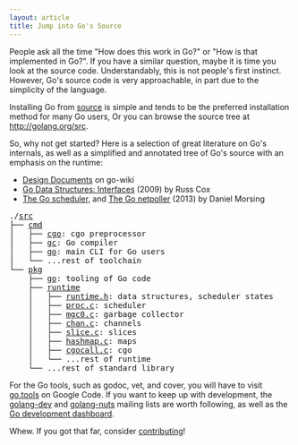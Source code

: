 ```yaml
---
layout: article
title: Jump into Go's Source
---
```


People ask all the time "How does this work in Go?" or "How is that
implemented in Go?". If you have a similar question, maybe it is time
you look at the source code. Understandably, this is not people's first
instinct. However, Go's source code is very approachable, in part due to
the simplicity of the language.

Installing Go from [source](http://golang.org/doc/install/source) is
simple and tends to be the preferred installation method for many Go
users, Or you can browse the source tree at <http://golang.org/src>.

So, why not get started? Here is a selection of great literature on Go's
internals, as well as a simplified and annotated tree of Go's source
with an emphasis on the runtime:

* [Design Documents](https://code.google.com/p/go-wiki/wiki/DesignDocuments)
on go-wiki
* [Go Data Structures: Interfaces](http://research.swtch.com/interfaces)
(2009) by Russ Cox
* [The Go scheduler](http://morsmachine.dk/go-scheduler), and
[The Go netpoller](http://morsmachine.dk/go-netpoller) (2013) by
Daniel Morsing

<pre>
./<a href="http://golang.org/src">src</a>
├── <a href="http://golang.org/src/cmd">cmd</a> 
│   ├── <a href="http://golang.org/src/cmd/cgo">cgo</a>: cgo preprocessor
│   ├── <a href="http://golang.org/src/cmd/gc">gc</a>: Go compiler
│   ├── <a href="http://golang.org/src/cmd/go">go</a>: main CLI for Go users
│   └── ...rest of toolchain
└── <a href="http://golang.org/src/pkg">pkg</a>
    ├── <a href="http://golang.org/src/pkg/go">go</a>: tooling of Go code
    ├── <a href="http://golang.org/src/pkg/runtime">runtime</a>
    │   ├── <a href="http://golang.org/src/pkg/runtime/runtime.h">runtime.h</a>: data structures, scheduler states
    │   ├── <a href="http://golang.org/src/pkg/runtime/proc.c">proc.c</a>: scheduler
    │   ├── <a href="http://golang.org/src/pkg/runtime/mgc0.c">mgc0.c</a>: garbage collector
    │   ├── <a href="http://golang.org/src/pkg/runtime/chan.c">chan.c</a>: channels
    │   ├── <a href="http://golang.org/src/pkg/runtime/slice.c">slice.c</a>: slices
    │   ├── <a href="http://golang.org/src/pkg/runtime/hashmap.c">hashmap.c</a>: maps
    │   ├── <a href="http://golang.org/src/pkg/runtime/cgocall.c">cgocall.c</a>: cgo
    │   └── ...rest of runtime
    └── ...rest of standard library
</pre>

For the Go tools, such as godoc, vet, and cover, you will have to visit
[go.tools](https://code.google.com/p/go.tools) on Google Code. If you
want to keep up with development, the
[golang-dev](http://groups.google.com/group/golang-dev) and
[golang-nuts](http://groups.google.com/group/golang-nuts) mailing lists
are worth following, as well as the [Go development
dashboard](https://go-dev.appspot.com/).

Whew. If you got that far, consider
[contributing](http://golang.org/doc/contribute.html)!
